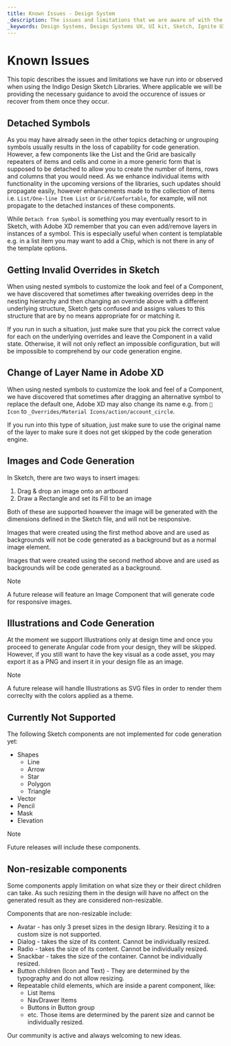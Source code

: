 ```yaml
---
title: Known Issues - Design System
_description: The issues and limitations that we are aware of with the guidance how to avoid or recover in case you run into them.
_keywords: Design Systems, Design Systems UX, UI kit, Sketch, Ignite UI for Angular, Sketch to Angular, Sketch to Angular, Angular, Angular Design System, Export code from Sketch, Design Kits for Angular, Sketch HTML, Sketch to HTML, Sketch UI kits
---
```


# Known Issues

This topic describes the issues and limitations we have run into or observed when using the Indigo Design Sketch Libraries. Where applicable we will be providing the necessary guidance to avoid the occurence of issues or recover from them once they occur.

## Detached Symbols

As you may have already seen in the other topics detaching or ungrouping symbols usually results in the loss of capability for code generation. However, a few components like the List and the Grid are basically repeaters of items and cells and come in a more generic form that is supposed to be detached to allow you to create the number of items, rows and columns that you would need. As we enhance individual items with functionality in the upcoming versions of the libraries, such updates should propagate easily, however enhancements made to the collection of items i.e. `List/One-line Item List` or `Grid/Comfortable`, for example, will not propagate to the detached instances of these components.

While `Detach from Symbol` is something you may eventually resort to in Sketch, with Adobe XD remember that you can even add/remove layers in instances of a symbol. This is especially useful when content is templatable e.g. in a list item you may want to add a Chip, which is not there in any of the template options.

## Getting Invalid Overrides in Sketch

When using nested symbols to customize the look and feel of a Component, we have discovered that sometimes after tweaking overrides deep in the nesting hierarchy and then changing an override above with a different underlying structure, Sketch gets confused and assigns values to this structure that are by no means appropriate for or matching it.

If you run in such a situation, just make sure that you pick the correct value for each on the underlying overrides and leave the Component in a valid state. Otherwise, it will not only reflect an impossible configuration, but will be impossible to comprehend by our code generation engine.

## Change of Layer Name in Adobe XD

When using nested symbols to customize the look and feel of a Component, we have discovered that sometimes after dragging an alternative symbol to replace the default one, Adobe XD may also change its name e.g. from `🔣 Icon` to `_Overrides/Material Icons/action/account_circle`.

If you run into this type of situation, just make sure to use the original name of the layer to make sure it does not get skipped by the code generation engine.

## Images and Code Generation

In Sketch, there are two ways to insert images:

1.  Drag & drop an image onto an artboard
2.  Draw a Rectangle and set its Fill to be an image

Both of these are supported however the image will be generated with the dimensions defined in the Sketch file, and will not be responsive.

Images that were created using the first method above and are used as backgrounds will not be code generated as a background but as a normal image element.

Images that were created using the second method above and are used as backgrounds will be code generated as a background.

> [!Note]
> A future release will feature an Image Component that will generate code for responsive images.

## Illustrations and Code Generation

At the moment we support Illustrations only at design time and once you proceed to generate Angular code from your design, they will be skipped. However, if you still want to have the key visual as a code asset, you may export it as a PNG and insert it in your design file as an image.

> [!Note]
> A future release will handle Illustrations as SVG files in order to render them correclty with the colors applied as a theme.

## Currently Not Supported

The following Sketch components are not implemented for code generation yet:

- Shapes
  - Line
  - Arrow
  - Star
  - Polygon
  - Triangle
- Vector
- Pencil
- Mask
- Elevation

> [!Note]
> Future releases will include these components.

## Non-resizable components

Some components apply limitation on what size they or their direct children can take.
As such resizing them in the design will have no affect on the generated result as they are considered non-resizable.

Components that are non-resizable include:

- Avatar - has only 3 preset sizes in the design library. Resizing it to a custom size is not supported.
- Dialog - takes the size of its content. Cannot be individually resized.
- Radio - takes the size of its content. Cannot be individually resized.
- Snackbar - takes the size of the container. Cannot be individually resized.
- Button children (Icon and Text) - They are determined by the typography and do not allow resizing.
- Repeatable child elements, which are inside a parent component, like:
  - List Items
  - NavDrawer Items
  - Buttons in Button group
  - etc.
  Those items are determined by the parent size and cannot be individually resized.

Our community is active and always welcoming to new ideas.
